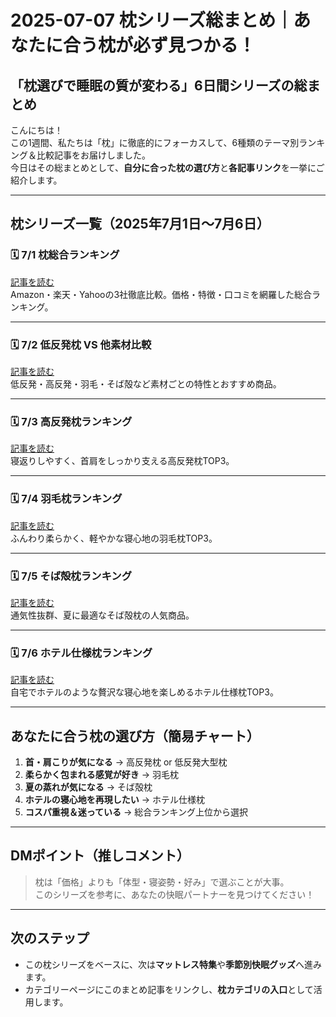 # 2025-07-07 枕シリーズ総まとめ｜あなたに合う枕が必ず見つかる！

## 「枕選びで睡眠の質が変わる」6日間シリーズの総まとめ

こんにちは！  
この1週間、私たちは「枕」に徹底的にフォーカスして、6種類のテーマ別ランキング＆比較記事をお届けしました。  
今日はその総まとめとして、**自分に合った枕の選び方**と**各記事リンク**を一挙にご紹介します。

---

## 枕シリーズ一覧（2025年7月1日〜7月6日）

### 🗓 7/1 枕総合ランキング
[記事を読む](../articles/2025-07-01-makura-ranking.md)  
Amazon・楽天・Yahooの3社徹底比較。価格・特徴・口コミを網羅した総合ランキング。

---

### 🗓 7/2 低反発枕 VS 他素材比較
[記事を読む](../articles/2025-07-02-teihannpatsu-vs-others.md)  
低反発・高反発・羽毛・そば殻など素材ごとの特性とおすすめ商品。

---

### 🗓 7/3 高反発枕ランキング
[記事を読む](../articles/2025-07-03-kouhanpatsu-ranking.md)  
寝返りしやすく、首肩をしっかり支える高反発枕TOP3。

---

### 🗓 7/4 羽毛枕ランキング
[記事を読む](../articles/2025-07-04-umou-makura-ranking.md)  
ふんわり柔らかく、軽やかな寝心地の羽毛枕TOP3。

---

### 🗓 7/5 そば殻枕ランキング
[記事を読む](../articles/2025-07-05-sobagara-makura-ranking.md)  
通気性抜群、夏に最適なそば殻枕の人気商品。

---

### 🗓 7/6 ホテル仕様枕ランキング
[記事を読む](../articles/2025-07-06-hotel-makura-ranking.md)  
自宅でホテルのような贅沢な寝心地を楽しめるホテル仕様枕TOP3。

---

## あなたに合う枕の選び方（簡易チャート）

1. **首・肩こりが気になる** → 高反発枕 or 低反発大型枕
2. **柔らかく包まれる感覚が好き** → 羽毛枕
3. **夏の蒸れが気になる** → そば殻枕
4. **ホテルの寝心地を再現したい** → ホテル仕様枕
5. **コスパ重視＆迷っている** → 総合ランキング上位から選択

---

## DMポイント（推しコメント）
> 枕は「価格」よりも「体型・寝姿勢・好み」で選ぶことが大事。  
> このシリーズを参考に、あなたの快眠パートナーを見つけてください！

---

## 次のステップ
- この枕シリーズをベースに、次は**マットレス特集**や**季節別快眠グッズ**へ進みます。
- カテゴリーページにこのまとめ記事をリンクし、**枕カテゴリの入口**として活用します。
